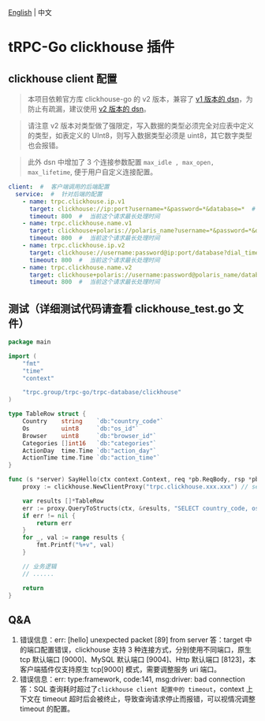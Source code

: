 [English](README.md) | 中文

# tRPC-Go clickhouse 插件

## clickhouse client 配置
> 本项目依赖官方库 clickhouse-go 的 v2 版本，兼容了 [v1 版本的 dsn](https://github.com/ClickHouse/clickhouse-go/tree/v1#dsn)，为防止有疏漏，建议使用 [v2 版本的 dsn](https://github.com/ClickHouse/clickhouse-go#dsn)。

> 请注意 v2 版本对类型做了强限定，写入数据的类型必须完全对应表中定义的类型，如表定义的 UInt8，则写入数据类型必须是 uint8，其它数字类型也会报错。

> 此外 dsn 中增加了 3 个连接参数配置 ```max_idle , max_open, max_lifetime```, 便于用户自定义连接配置。

```yaml
client:  #  客户端调用的后端配置
  service:  #  针对后端的配置
    - name: trpc.clickhouse.ip.v1
      target: clickhouse://ip:port?username=*&password=*&database=*  #  clickhouse 标准 uri: tcp://host1[:port1][?options] , 参考 https://github.com/ClickHouse/clickhouse-go/tree/v1#dsn
      timeout: 800  #  当前这个请求最长处理时间
    - name: trpc.clickhouse.name.v1
      target: clickhouse+polaris://polaris_name?username=*&password=*&database=*  #  clickhouse+polaris 表示 clickhouse uri 中的 host 会进行北极星解析
      timeout: 800  #  当前这个请求最长处理时间
    - name: trpc.clickhouse.ip.v2
      target: clickhouse://username:password@ip:port/database?dial_timeout=200ms  #  clickhouse 标准 uri: clickhouse://username:password@host1[:port1]/database[?options], 参考 https://github.com/ClickHouse/clickhouse-go#dsn
      timeout: 800  #  当前这个请求最长处理时间
    - name: trpc.clickhouse.name.v2
      target: clickhouse+polaris://username:password@polaris_name/database?max_idle=10&max_open=100&max_lifetime=3m  #  clickhouse+polaris 表示 clickhouse uri 中的 host 会进行北极星解析
      timeout: 800  #  当前这个请求最长处理时间
```

## 测试（详细测试代码请查看 clickhouse_test.go 文件）
```go
package main

import (
    "fmt"
    "time"
    "context"

    "trpc.group/trpc-go/trpc-database/clickhouse"
)

type TableRow struct {
    Country    string    `db:"country_code"`
    Os         uint8     `db:"os_id"`
    Browser    uint8     `db:"browser_id"`
    Categories []int16   `db:"categories"`
    ActionDay  time.Time `db:"action_day"`
    ActionTime time.Time `db:"action_time"`
}

func (s *server) SayHello(ctx context.Context, req *pb.ReqBody, rsp *pb.RspBody) (err error) {
    proxy := clickhouse.NewClientProxy("trpc.clickhouse.xxx.xxx") // service name 自己随便填，主要用于监控上报和寻址配置项

    var results []*TableRow
    err := proxy.QueryToStructs(ctx, &results, "SELECT country_code, os_id, browser_id, categories, action_day, action_time FROM example LIMIT 5")
    if err != nil {
        return err
    }
    for _, val := range results {
        fmt.Printf("%+v", val)
    }

    // 业务逻辑
    // ......

    return
}
```

## Q&A
1. 错误信息：err: [hello] unexpected packet [89] from server
   答：target 中的端口配置错误，clickhouse 支持 3 种连接方式，分别使用不同端口，原生 tcp 默认端口 [9000]、MySQL 默认端口 [9004]、Http 默认端口 [8123]，本客户端插件仅支持原生 tcp[9000] 模式，需要调整服务 uri 端口。
2. 错误信息：err: type:framework, code:141, msg:driver: bad connection
   答：SQL 查询耗时超过了```clickhouse client 配置中的 timeout```，context 上下文在 timeout 超时后会被终止，导致查询请求停止而报错，可以视情况调整 timeout 的配置。
